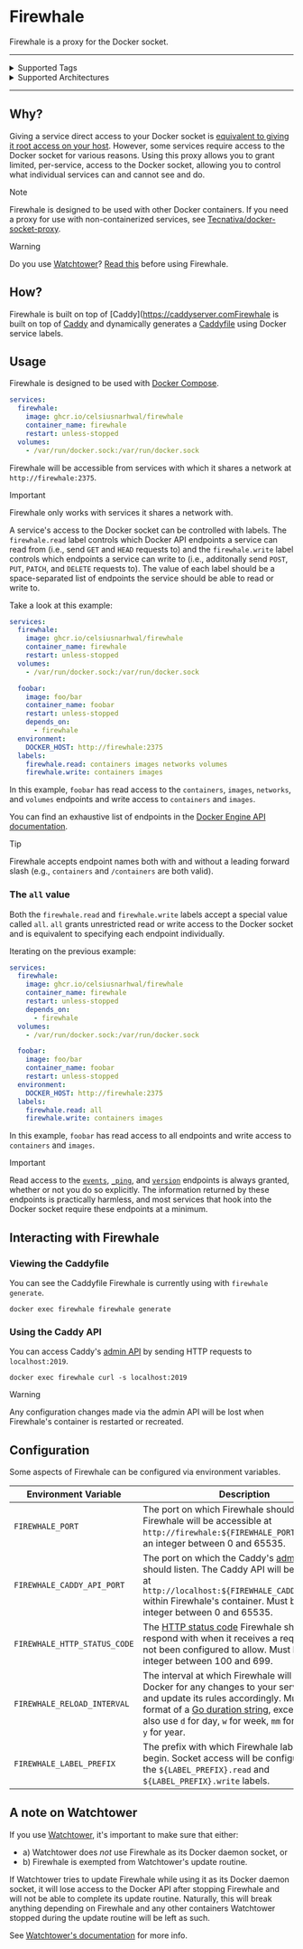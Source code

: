 # Firewhale

Firewhale is a proxy for the Docker socket.

<hr>

<details>
<summary>Supported Tags</summary>
<br>

| **Name**             | **Description**                                                                                        | **Example**                                                                            |
| -------------------- | ------------------------------------------------------------------------------------------------------ | -------------------------------------------------------------------------------------- |
| `latest`             | The latest stable version of Firewhale.                                                                | `ghcr.io/celsiusnarhwal/firewhale:latest`                                              |
| Major version number | The latest version of Firewhale with this major version number. May be optionally prefixed with a `v`. | `ghcr.io/celsiusnarhwal/firewhale:1`<br/>`ghcr.io/celsiusnarhwal/firewhale:v1`         |
| Exact version number | This version of Firewhale exactly. May be optionally prefixed with a `v`.                              | `ghcr.io/celsiusnarhwal/firewhale:1.0.0`<br/>`ghcr.io/celsiusnarhwal/firewhale:v1.0.0` |
| `head`               | The latest commit to Firewhale's `main` branch. Unstable.                                              | `ghcr.io/celsiusnarhwal/firewhale:head`                                                |

</details>

<details>
<summary>Supported Architectures</summary>
<br>

- `amd64`
- `arm64`

</details>

<hr>

## Why?

Giving a service direct access to your Docker socket
is [equivalent to giving it root access on your host](https://docs.docker.com/engine/security/#docker-daemon-attack-surface).
However, some services require access to the Docker socket for various reasons. Using this proxy allows you to grant
limited, per-service, access to the Docker socket, allowing you to control what individual services can and cannot
see and do.

> [!NOTE]
> Firewhale is designed to be used with other Docker containers. If you need a proxy for use with non-containerized
> services, see [Tecnativa/docker-socket-proxy](https://github.com/tecnativa/docker-socket-proxy).

> [!WARNING]
> Do you use [Watchtower](https://containrrr.dev/watchtower)? [Read this](#a-note-on-watchtower)
> before using Firewhale.

## How?

Firewhale is built on top of [Caddy](https://caddyserver.comFirewhale is built on top
of [Caddy](https://caddyserver.com)
and dynamically generates a [Caddyfile](https://caddyserver.com/docs/caddyfile) using Docker service labels.

## Usage

Firewhale is designed to be used with [Docker Compose](https://docs.docker.com/compose/).

```yaml
services:
  firewhale:
    image: ghcr.io/celsiusnarhwal/firewhale
    container_name: firewhale
    restart: unless-stopped
  volumes:
    - /var/run/docker.sock:/var/run/docker.sock
```

Firewhale will be accessible from services with which it shares a network at `http://firewhale:2375`.

> [!IMPORTANT]
> Firewhale only works with services it shares a network with.

A service's access to the Docker socket can be controlled with labels. The `firewhale.read` label controls
which Docker API endpoints a service can read from (i.e., send `GET` and `HEAD` requests to) and the `firewhale.write`
label controls which endpoints a service can write to
(i.e., additonally send `POST`, `PUT`, `PATCH`, and `DELETE` requests to). The value of each label should be a
space-separated list of
endpoints the service should be able to read or write to.

Take a look at this example:

```yaml
services:
  firewhale:
    image: ghcr.io/celsiusnarhwal/firewhale
    container_name: firewhale
    restart: unless-stopped
  volumes:
    - /var/run/docker.sock:/var/run/docker.sock

  foobar:
    image: foo/bar
    container_name: foobar
    restart: unless-stopped
    depends_on:
      - firewhale
  environment:
    DOCKER_HOST: http://firewhale:2375
  labels:
    firewhale.read: containers images networks volumes
    firewhale.write: containers images
```

In this example, `foobar` has read access to the `containers`, `images`, `networks`, and `volumes` endpoints
and write access to `containers` and `images`.

You can find an exhaustive list of endpoints in
the [Docker Engine API documentation](https://docs.docker.com/engine/api/version-history/).

> [!TIP]
> Firewhale accepts endpoint names both with and without a leading forward slash (e.g., `containers` and `/containers`
> are both valid).

### The `all` value

Both the `firewhale.read` and `firewhale.write` labels accept a special value called `all`. `all` grants
unrestricted read or write access to the Docker socket and is equivalent to specifying each endpoint individually.

Iterating on the previous example:

```yaml
services:
  firewhale:
    image: ghcr.io/celsiusnarhwal/firewhale
    container_name: firewhale
    restart: unless-stopped
    depends_on:
      - firewhale
  volumes:
    - /var/run/docker.sock:/var/run/docker.sock

  foobar:
    image: foo/bar
    container_name: foobar
    restart: unless-stopped
  environment:
    DOCKER_HOST: http://firewhale:2375
  labels:
    firewhale.read: all
    firewhale.write: containers images
```

In this example, `foobar` has read access to all endpoints and write access
to `containers` and `images`.

> [!IMPORTANT]
> Read access to the [`events`](https://docs.docker.com/engine/api/v1.45/#tag/System/operation/SystemEvents),
> [`_ping`](https://docs.docker.com/engine/api/v1.45/#tag/System/operation/SystemPing), and
> [`version`](https://docs.docker.com/engine/api/v1.45/#tag/System/operation/SystemVersion) endpoints is always granted,
> whether or not you do so explicitly. The information returned by these endpoints is practically harmless, and most
> services that hook into the Docker socket require these endpoints at a minimum.

## Interacting with Firewhale

### Viewing the Caddyfile

You can see the Caddyfile Firewhale is currently using with `firewhale generate`.

```shell
docker exec firewhale firewhale generate
```

### Using the Caddy API

You can access Caddy's [admin API](https://caddyserver.com/docs/api) by sending HTTP requests to `localhost:2019`.

```shell
docker exec firewhale curl -s localhost:2019
```

> [!WARNING]
> Any configuration changes made via the admin API will be lost when Firewhale's container is restarted or recreated.

## Configuration

Some aspects of Firewhale can be configured via environment variables.

| **Environment Variable**     | **Description**                                                                                                                                                                                                                                                                                           | **Default** |
|------------------------------|-----------------------------------------------------------------------------------------------------------------------------------------------------------------------------------------------------------------------------------------------------------------------------------------------------------|-------------|
| `FIREWHALE_PORT`             | The port on which Firewhale should listen. Firewhale will be accessible at `http://firewhale:${FIREWHALE_PORT}`. Must be an integer between 0 and 65535.                                                                                                                                                  | 2375        |
| `FIREWHALE_CADDY_API_PORT`   | The port on which the Caddy's [admin API](https://caddyserver.com/docs/api) should listen. The Caddy API will be accessible at `http://localhost:${FIREWHALE_CADDY_API_PORT}` within Firewhale's container. Must be an integer between 0 and 65535.                                                       | 2019        |
| `FIREWHALE_HTTP_STATUS_CODE` | The [HTTP status code](https://developer.mozilla.org/en-US/docs/Web/HTTP/Status) Firewhale should respond with when it receives a request it has not been configured to allow. Must be an integer between 100 and 699.                                                                                    | 403         |
| `FIREWHALE_RELOAD_INTERVAL`  | The interval at which Firewhale will query Docker for any changes to your services' labels and update its rules accordingly. Must be in the format of a [Go duration string](https://pkg.go.dev/time#ParseDuration), except you can also use `d` for day, `w` for week, `mm` for month, and `y` for year. | `30s`       |
| `FIREWHALE_LABEL_PREFIX`     | The prefix with which Firewhale labels should begin. Socket access will be configurable using the `${LABEL_PREFIX}.read` and `${LABEL_PREFIX}.write` labels.                                                                                                                                              | `firewhale` |

## A note on Watchtower

If you use [Watchtower](https://containrrr.dev/watchtower), it's important to make sure that either:

- a) Watchtower does _not_ use Firewhale as its Docker daemon socket, or
- b) Firewhale is exempted from Watchtower's update routine.

If Watchtower tries to update Firewhale while using it as its Docker daemon socket, it will lose access to the Docker
API after stopping Firewhale and will not be able to complete its update routine. Naturally, this will break anything
depending on Firewhale and any other containers Watchtower stopped during the update routine will be left as such.

See [Watchtower's documentation](https://containrrr.dev/watchtower/container-selection) for more info.
